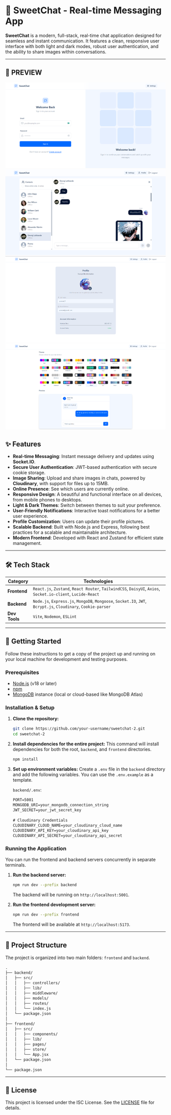 # 🍬 SweetChat - Real-time Messaging App



**SweetChat** is a modern, full-stack, real-time chat application designed for seamless and instant communication. It features a clean, responsive user interface with both light and dark modes, robust user authentication, and the ability to share images within conversations.

---

## 📸 PREVIEW
![Homepage Screenshot](screenshots/login.png)
![Homepage Screenshot](screenshots/chat.png)
![Homepage Screenshot](screenshots/profile.png)
![Homepage Screenshot](screenshots/themes.png)


## ✨ Features

- **Real-time Messaging**: Instant message delivery and updates using **Socket.IO**.
- **Secure User Authentication**: JWT-based authentication with secure cookie storage.
- **Image Sharing**: Upload and share images in chats, powered by **Cloudinary**, with support for files up to 15MB.
- **Online Presence**: See which users are currently online.
- **Responsive Design**: A beautiful and functional interface on all devices, from mobile phones to desktops.
- **Light & Dark Themes**: Switch between themes to suit your preference.
- **User-Friendly Notifications**: Interactive toast notifications for a better user experience.
- **Profile Customization**: Users can update their profile pictures.
- **Scalable Backend**: Built with Node.js and Express, following best practices for a scalable and maintainable architecture.
- **Modern Frontend**: Developed with React and Zustand for efficient state management.

---

## 🛠️ Tech Stack

| Category      | Technologies                                                                                             |
|---------------|----------------------------------------------------------------------------------------------------------|
| **Frontend**  | `React.js`, `Zustand`, `React Router`, `TailwindCSS`, `DaisyUI`, `Axios`, `Socket.io-client`, `Lucide-React` |
| **Backend**   | `Node.js`, `Express.js`, `MongoDB`, `Mongoose`, `Socket.IO`, `JWT`, `Bcrypt.js`, `Cloudinary`, `Cookie-parser` |
| **Dev Tools** | `Vite`, `Nodemon`, `ESLint`                                                                              |

---

## 🚀 Getting Started

Follow these instructions to get a copy of the project up and running on your local machine for development and testing purposes.

### Prerequisites

- [Node.js](https://nodejs.org/en/) (v18 or later)
- [npm](https://www.npmjs.com/)
- [MongoDB](https://www.mongodb.com/try/download/community) instance (local or cloud-based like MongoDB Atlas)

### Installation & Setup

1.  **Clone the repository:**
    ```sh
    git clone https://github.com/your-username/sweetchat-2.git
    cd sweetchat-2
    ```

2.  **Install dependencies for the entire project:**
    This command will install dependencies for both the root, `backend`, and `frontend` directories.
    ```sh
    npm install
    ```

3.  **Set up environment variables:**
    Create a `.env` file in the `backend` directory and add the following variables. You can use the `.env.example` as a template.

    `backend/.env`:
    ```env
    PORT=5001
    MONGODB_URI=your_mongodb_connection_string
    JWT_SECRET=your_jwt_secret_key

    # Cloudinary Credentials
    CLOUDINARY_CLOUD_NAME=your_cloudinary_cloud_name
    CLOUDINARY_API_KEY=your_cloudinary_api_key
    CLOUDINARY_API_SECRET=your_cloudinary_api_secret
    ```

### Running the Application

You can run the frontend and backend servers concurrently in separate terminals.

1.  **Run the backend server:**
    ```sh
    npm run dev --prefix backend
    ```
    The backend will be running on `http://localhost:5001`.

2.  **Run the frontend development server:**
    ```sh
    npm run dev --prefix frontend
    ```
    The frontend will be available at `http://localhost:5173`.

---

## 📁 Project Structure

The project is organized into two main folders: `frontend` and `backend`.

```
.
├── backend/
│   ├── src/
│   │   ├── controllers/
│   │   ├── lib/
│   │   ├── middleware/
│   │   ├── models/
│   │   ├── routes/
│   │   └── index.js
│   └── package.json
│
├── frontend/
│   ├── src/
│   │   ├── components/
│   │   ├── lib/
│   │   ├── pages/
│   │   ├── store/
│   │   └── App.jsx
│   └── package.json
│
└── package.json
```

---

## 📄 License

This project is licensed under the ISC License. See the [LICENSE](./LICENSE) file for details.
